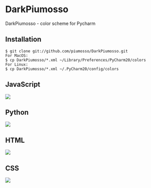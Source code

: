 # DarkPiumosso

DarkPiumosso - color scheme for Pycharm

## Installation

```
$ git clone git://github.com/piumosso/DarkPiumosso.git
For MacOS:
$ cp DarkPiumosso/*.xml ~/Library/Preferences/PyCharm20/colors
For Linux:
$ cp DarkPiumosso/*.xml ~/.PyCharm20/config/colors
```

## JavaScript

![](http://cl.ly/image/1h2F3r1K3t3u/js.png)

## Python

![](http://cl.ly/image/0S0o1I3b3z0Q/python.png)

## HTML

![](http://cl.ly/image/2S1M0Y2H2N3d/html.png)

##  CSS

![](http://cl.ly/image/2z43050Y3M0b/css.png)


